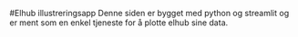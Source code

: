 #Elhub illustreringsapp
Denne siden er bygget med python og streamlit og er ment som en enkel tjeneste for å plotte elhub sine data.
